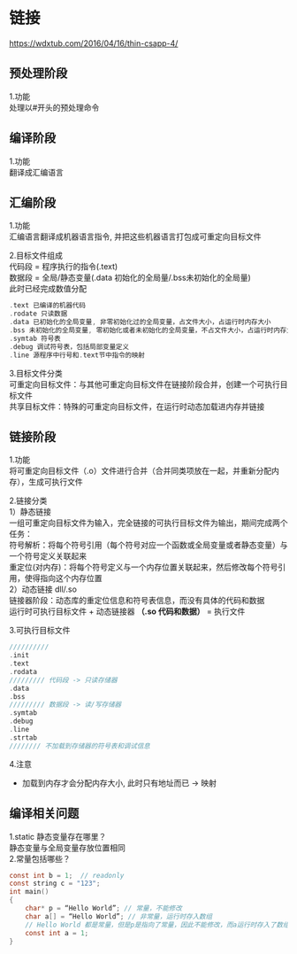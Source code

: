 # 链接  

<https://wdxtub.com/2016/04/16/thin-csapp-4/>

## 预处理阶段

1.功能  
处理以#开头的预处理命令  

## 编译阶段  

1.功能  
翻译成汇编语言  

## 汇编阶段

1.功能  
汇编语言翻译成机器语言指令, 并把这些机器语言打包成可重定向目标文件  

2.目标文件组成  
代码段 = 程序执行的指令(.text)  
数据段 = 全局/静态变量(.data 初始化的全局量/.bss未初始化的全局量)  
此时已经完成数值分配  

```c
.text 已编译的机器代码  
.rodate 只读数据  
.data 已初始化的全局变量, 非零初始化过的全局变量，占文件大小，占运行时内存大小  
.bss 未初始化的全局变量, 零初始化或者未初始化的全局变量，不占文件大小，占运行时内存大小
.symtab 符号表  
.debug 调试符号表，包括局部变量定义  
.line 源程序中行号和.text节中指令的映射  
```

3.目标文件分类  
可重定向目标文件：与其他可重定向目标文件在链接阶段合并，创建一个可执行目标文件  
共享目标文件：特殊的可重定向目标文件，在运行时动态加载进内存并链接  

## 链接阶段

1.功能  
将可重定向目标文件（.o）文件进行合并（合并同类项放在一起，并重新分配内存），生成可执行文件  

2.链接分类  
1）静态链接  
一组可重定向目标文件为输入，完全链接的可执行目标文件为输出，期间完成两个任务：  
符号解析：将每个符号引用（每个符号对应一个函数或全局变量或者静态变量）与一个符号定义关联起来  
重定位(对内存)：将每个符号定义与一个内存位置关联起来，然后修改每个符号引用，使得指向这个内存位置  
2）动态链接 dll/.so  
链接器阶段：动态库的重定位信息和符号表信息，而没有具体的代码和数据  
运行时可执行目标文件 + 动态链接器 **（.so 代码和数据）** = 执行文件  

3.可执行目标文件

```c
//////////
.init
.text
.rodata
///////// 代码段 -> 只读存储器
.data
.bss
///////// 数据段 -> 读/写存储器
.symtab
.debug
.line
.strtab
//////// 不加载到存储器的符号表和调试信息
```

4.注意

- 加载到内存才会分配内存大小, 此时只有地址而已 -> 映射

## 编译相关问题

1.static 静态变量存在哪里？  
静态变量与全局变量存放位置相同  
2.常量包括哪些？
```c
const int b = 1;  // readonly
const string c = "123";
int main()
{
    char* p = “Hello World”; // 常量，不能修改
    char a[] = “Hello World”; // 非常量，运行时存入数组
    // Hello World 都是常量，但是p是指向了常量，因此不能修改，而a运行时存入了数组，因此可以被修改
    const int a = 1;
}
```